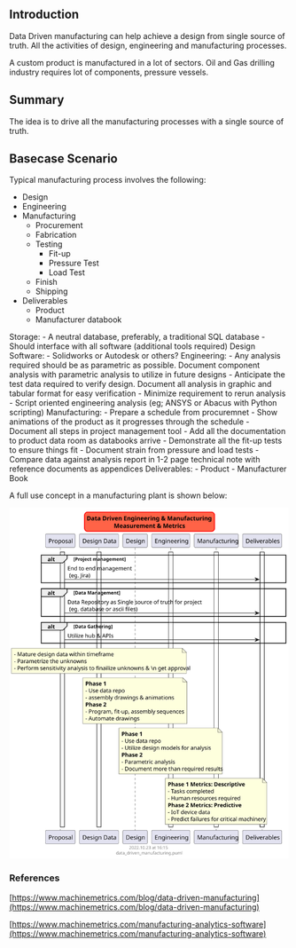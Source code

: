 ## Introduction

Data Driven manufacturing can help achieve a design from single source of truth. All the activities of design, engineering and manufacturing processes.

A custom product is manufactured in a lot of sectors. Oil and Gas drilling industry requires lot of components, pressure vessels. 

## Summary

The idea is to drive all the manufacturing processes with a single source of truth. 

## Basecase Scenario

Typical manufacturing process involves the following:
- Design
- Engineering
- Manufacturing
    - Procurement
    - Fabrication
    - Testing
        - Fit-up
        - Pressure Test
        - Load Test
    - Finish
    - Shipping
- Deliverables
    - Product
    - Manufacturer databook

Storage: 
    - A neutral database, preferably, a traditional SQL database
    - Should interface with all software (additional tools required)
Design Software: 
    - Solidworks or Autodesk or others?
Engineering: 
    - Any analysis required should be as parametric as possible. Document component analysis with parametric analysis to utilize in future designs
    - Anticipate the test data required to verify design. Document all analysis in graphic and tabular format for easy verification
    - Minimize requirement to rerun analysis
    - Script oriented engineering analysis (eg; ANSYS or Abacus with Python scripting)
Manufacturing:
    - Prepare a schedule from procuremnet 
    - Show animations of the product as it progresses through the schedule
    - Document all steps in project management tool
    - Add all the documentation to product data room as databooks arrive
    - Demonstrate all the fit-up tests to ensure things fit
    - Document strain from pressure and load tests 
        - Compare data against analysis report in 1-2 page technical note with reference documents as appendices
Deliverables:
    - Product
    - Manufacturer Book

A full use concept in a manufacturing plant  is shown below:

<img src="data_driven_engineering.svg" width="900"/>


### References

[https://www.machinemetrics.com/blog/data-driven-manufacturing](https://www.machinemetrics.com/blog/data-driven-manufacturing)

[https://www.machinemetrics.com/manufacturing-analytics-software](https://www.machinemetrics.com/manufacturing-analytics-software)